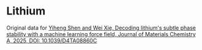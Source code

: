 # Lithium
Original data for [Yiheng Shen and Wei Xie, Decoding lithium's subtle phase stability with a machine learning force field, Journal of Materials Chemistry A, 2025, DOI: 10.1039/D4TA08860C](https://pubs.rsc.org/en/Content/ArticleLanding/2025/TA/D4TA08860C)
